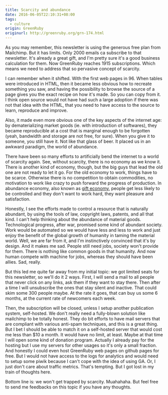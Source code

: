 ```yaml
---
title: Scarcity and abundance
date: 2016-06-05T22:10:31+08:00
tags:
  - culture
origin: GreenRuby
originurl: http://greenruby.org/grn-174.html
---
```

As you may remember, this newsletter is using the generous free plan from
Mailchimp. But it has limits. Only 2000 emails ca subscribe to that
newsletter. It's already a great gift, and I'm pretty sure it's a good
business calculation for them. Now GreenRuby reaches 1915 subscriptions. Which
means we need to address that so pervasive concept of scarcity.

I can remember when it shifted. With the first web pages in 96. When tables
were introduced in HTML, then it became less obvious how to recreate something
you saw, and having the possibility to browse the source of a page gives you
the exact recipe on how it's made. So you can copy from it. I think open
source would not have had such a large adoption if there was not that idea
with the HTML, that you need to have access to the source to learn, reproduce
and improve.

Also, it made even more obvious one of the key aspects of the internet age: by
dematerializing market goods (ie. with introduction of softwares), they became
reproducible at a cost that is marginal enough to be forgotten (yeah,
bandwidth and storage are not free, for sure). When you give it to someone,
you still have it. Not like that glass of beer. It placed us in an awkward
paradigm, the world of abundance.

There have been so many efforts to artificially bend the internet to a world
of scarcity again. See, without scarcity, there is no economy as we know it.
There is another kind of economy, though, but the big guys that lead the old
one are not ready to let it go. For the old economy to work, things have to be
scarce. Otherwise there is no competition to obtain commodities, no motivation
to work like crazy to push forward the progress of production. In abundance
economy, also known as [gift economy][gifteco], people get less likely to be
controlled and they don't want to work hard, they want pleasure and
satisfaction.

Honestly, I see the efforts made to control a resource that is naturally
abundant, by using the tools of law, copyright laws, patents, and all that
kind. I can't help thinking about the abundance of material goods.
Technological progress, after war, promised some kind of abundant society.
Work would be automated so we would have less and less to work and just enjoy
the benefit of the global growth of humanity in taming the material world.
Well, we are far from it, and I'm instinctively convinced that it's by design.
And it makes me sad. People still need jobs, society won't provide for them.
There is nothing like common goods in that humanity. And now human compete
with machine for jobs, whereas they should have been allies. Sad, really.

But this led me quite far away from my initial topic: we got limited seats for
this newsletter, so we'll do it 2 ways. First, I will send a mail to all
people that never click on any links, ask them if they want to stay there.
Then after a time I will unsubscribe the ones that stay silent and inactive.
That could skim some 300 people maybe. At the rate it goes, that can buy us
some 6 months, at the current rate of newcomers each week.

Then, the subscription will be closed, unless I setup another publication
system, self-hosted. We don't really need a fully-blown solution like
mailchimp to be totally honest. They do bit efforts to have mail servers that
are compliant with various anti-spam techniques, and this is a great thing.
But I bet I should be able to match it on a self-hosted server that would cost
me less than $10 a month. It would have no limit, at least. Maybe at that time
I will open some kind of donation program. Actually I already pay for the
hosting but I use my servers for other usages so it's only a small fraction.
And honestly I could even host GreenRuby web pages on github pages for free.
But I would not have access to the logs for analytics and would need to setup
some piwik because I can't cope with the idea of using GA. Or, I just don't
care about traffic metrics. That's tempting. But I got lost in my train of
thoughts here.

Bottom line is: we won't get trapped by scarcity. Muahahaha. But feel free to
send me feedbacks on this topic if you have any thoughts.

[gifteco]: https://en.wikipedia.org/wiki/Gift_economy
[pse]: https://en.wikipedia.org/wiki/Post-scarcity_economy
